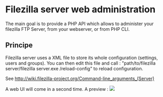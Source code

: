 # Filezilla server web administration #

The main goal is to provide a PHP API which allows to administer your filezilla FTP Server, from your webserver, or from PHP CLI.

## Principe ##
Filezilla server uses a XML file to store its whole configuration (settings, users and groups).
You can then edit this file and call : "path/to/filezilla server/filezilla server.exe /reload-config" to reload configuration.

See http://wiki.filezilla-project.org/Command-line_arguments_(Server)

A web UI will come in a second time. A preview :
<img src='http://ivanramirez.fr/projects/fzwebadmin/img/fzwebadmin_preview.jpg' />
